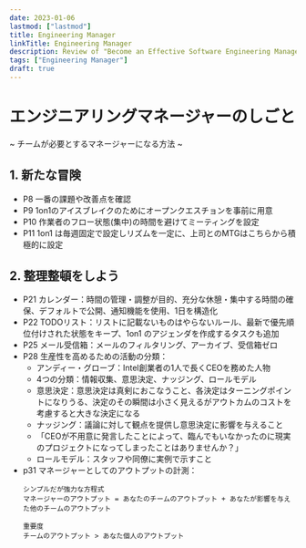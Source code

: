 ```yaml
---
date: 2023-01-06
lastmod: ["lastmod"]
title: Engineering Manager
linkTitle: Engineering Manager
description: Review of "Become an Effective Software Engineering Manager"
tags: ["Engineering Manager"]
draft: true
---
```


# エンジニアリングマネージャーのしごと
~ チームが必要とするマネージャーになる方法 ~

## 1. 新たな冒険

- P8 一番の課題や改善点を確認
- P9 1on1のアイスブレイクのためにオープンクエスチョンを事前に用意
- P10 作業者のフロー状態(集中)の時間を避けてミーティングを設定
- P11 1on1 は毎週固定で設定しリズムを一定に、上司とのMTGはこちらから積極的に設定

## 2. 整理整頓をしよう

- P21 カレンダー：時間の管理・調整が目的、充分な休憩・集中する時間の確保、デフォルトで公開、通知機能を使用、1日を構造化
- P22 TODOリスト：リストに記載ないものはやらないルール、最新で優先順位付けされた状態をキープ、1on1 のアジェンダを作成するタスクも追加
- P25 メール受信箱：メールのフィルタリング、アーカイブ、受信箱ゼロ
- P28 生産性を高めるための活動の分類：
  - アンディー・グローブ：Intel創業者の1人で長くCEOを務めた人物
  - 4つの分類：情報収集、意思決定、ナッジング、ロールモデル
  - 意思決定：意思決定は真剣におこなうこと、各決定はターニングポイントになりうる、決定のその瞬間は小さく見えるがアウトカムのコストを考慮すると大きな決定になる
  - ナッジング：議論に対して観点を提供し意思決定に影響を与えること
   - 「CEOが不用意に発言したことによって、臨んでもいなかったのに現実のプロジェクトになってしまったことはありませんか？」
  - ロールモデル：スタッフや同僚に実例で示すこと
- p31 マネージャーとしてのアウトプットの計測：
  ```shell
  シンプルだが強力な方程式
  マネージャーのアウトプット = あなたのチームのアウトプット + あなたが影響を与えた他のチームのアウトプット
  ```
  ```shell
  重要度
  チームのアウトプット > あなた個人のアウトプット
  ```
  